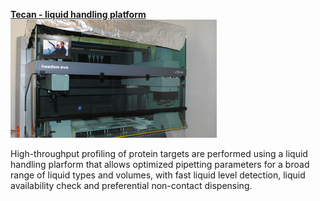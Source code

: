 [**Tecan - liquid handling platform**](./Tecan_liquid_handlingSOP.pdf)
![image](./images/tecan.png)

High-throughput profiling of protein targets are performed using a liquid handling plarform that allows optimized pipetting parameters for a broad range of liquid types and volumes, with fast liquid level detection, liquid availability check and preferential non-contact dispensing.



